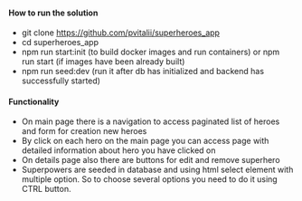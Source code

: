 #### How to run the solution

-   git clone https://github.com/pvitalii/superheroes_app
-   cd superheroes_app
-   npm run start:init (to build docker images and run containers) 
    or 
    npm run start (if images have been already built)
-   npm run seed:dev (run it after db has initialized and backend has successfully started)

#### Functionality

-   On main page there is a navigation to access paginated list of heroes and form for creation new heroes
-   By click on each hero on the main page you can access page with detailed information about hero you have clicked on 
-   On details page also there are buttons for edit and remove superhero
-   Superpowers are seeded in database and using html select element with multiple option. So to choose several options you need to do it using CTRL button.

